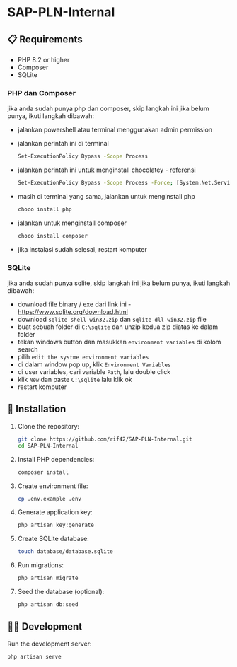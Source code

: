 # SAP-PLN-Internal

## 📋 Requirements

- PHP 8.2 or higher
- Composer
- SQLite

### PHP dan Composer
jika anda sudah punya php dan composer, skip langkah ini
jika belum punya, ikuti langkah dibawah:
- jalankan powershell atau terminal menggunakan admin permission
- jalankan perintah ini di terminal
  ```bash
  Set-ExecutionPolicy Bypass -Scope Process
  ```

- jalankan perintah ini untuk menginstall chocolatey - [referensi](https://chocolatey.org/install#individual)
  ```bash
  Set-ExecutionPolicy Bypass -Scope Process -Force; [System.Net.ServicePointManager]::SecurityProtocol = [System.Net.ServicePointManager]::SecurityProtocol -bor 3072; iex ((New-Object System.Net.WebClient).DownloadString('https://community.chocolatey.org/install.ps1'))
  ```
  
- masih di terminal yang sama, jalankan untuk menginstall php
  ```bash
  choco install php
  ```
  
- jalankan untuk menginstall composer
  ```bash
  choco install composer
  ```
  
- jika instalasi sudah selesai, restart komputer

### SQLite
jika anda sudah punya sqlite, skip langkah ini
jika belum punya, ikuti langkah dibawah:
- download file binary / exe dari link ini - https://www.sqlite.org/download.html
- download `sqlite-shell-win32.zip` dan `sqlite-dll-win32.zip` file
- buat sebuah folder di `C:\sqlite` dan unzip kedua zip diatas ke dalam folder
- tekan windows button dan masukkan `environment variables` di kolom search
- pilih `edit the systme environment variables`
- di dalam window pop up, klik `Environment Variables`
- di user variables, cari variable `Path`, lalu double click
- klik `New` dan paste `C:\sqlite` lalu klik ok
- restart komputer

## 🔧 Installation

1. Clone the repository:
   ```bash
   git clone https://github.com/rif42/SAP-PLN-Internal.git
   cd SAP-PLN-Internal
   ```

2. Install PHP dependencies:
   ```bash
   composer install
   ```

3. Create environment file:
   ```bash
   cp .env.example .env
   ```

4. Generate application key:
   ```bash
   php artisan key:generate
   ```

5. Create SQLite database:
   ```bash
   touch database/database.sqlite
   ```

6. Run migrations:
   ```bash
   php artisan migrate
   ```

7. Seed the database (optional):
   ```bash
   php artisan db:seed
   ```

## 🏃‍♂️ Development

Run the development server:

```bash
php artisan serve
```
